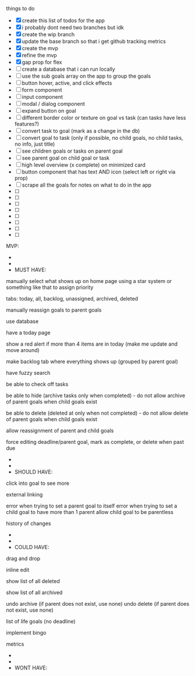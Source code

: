 things to do

- [x] create this list of todos for the app
- [x] i probably dont need two branches but idk
- [x] create the wip branch
- [x] update the base branch so that i get github tracking metrics
- [x] create the mvp
- [x] refine the mvp
- [x] gap prop for flex
- [ ] create a database that i can run locally
- [ ] use the sub goals array on the app to group the goals
- [ ] button hover, active, and click effects
- [ ] form component
- [ ] input component
- [ ] modal / dialog component
- [ ] expand button on goal
- [ ] different border color or texture on goal vs task (can tasks have less features?)
- [ ] convert task to goal (mark as a change in the db)
- [ ] convert goal to task (only if possible, no child goals, no child tasks, no info, just title)
- [ ] see children goals or tasks on parent goal
- [ ] see parent goal on child goal or task
- [ ] high level overview (x complete) on minimized card
- [ ] button component that has text AND icon (select left or right via prop)
- [ ] scrape all the goals for notes on what to do in the app
- [ ]
- [ ]
- [ ]
- [ ]
- [ ]
- [ ]
- [ ]
- [ ]

MVP:

-
-
- MUST HAVE:

manually select what shows up on home page using a star system or something like that to assign priority

tabs: today, all, backlog, unassigned, archived, deleted

manually reassign goals to parent goals

use database

have a today page

show a red alert if more than 4 items are in today (make me update and move around)

make backlog tab where everything shows up (grouped by parent goal)

have fuzzy search

be able to check off tasks

be able to hide (archive tasks only when completed) - do not allow archive of parent goals when child goals exist

be able to delete (deleted at only when not completed) - do not allow delete of parent goals when child goals exist

allow reassignment of parent and child goals

force editing deadline/parent goal, mark as complete, or delete when past due

-
-
- SHOULD HAVE:

click into goal to see more

external linking

error when trying to set a parent goal to itself
error when trying to set a child goal to have more than 1 parent
allow child goal to be parentless

history of changes

-
-
- COULD HAVE:

drag and drop

inline edit

show list of all deleted

show list of all archived

undo archive (if parent does not exist, use none)
undo delete (if parent does not exist, use none)

list of life goals (no deadline)

implement bingo

metrics

-
-
- WONT HAVE:
